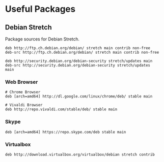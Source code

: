# Useful Packages

## Debian Stretch

Package sources for Debian Stretch.

```
deb http://ftp.ch.debian.org/debian/ stretch main contrib non-free
deb-src http://ftp.ch.debian.org/debian/ stretch main contrib non-free

deb http://security.debian.org/debian-security stretch/updates main
deb-src http://security.debian.org/debian-security stretch/updates main
```

### Web Browser
```
# Chrome Browser
deb [arch=amd64] http://dl.google.com/linux/chrome/deb/ stable main

# Vivaldi Browser
deb http://repo.vivaldi.com/stable/deb/ stable main

```

### Skype
```
deb [arch=amd64] https://repo.skype.com/deb stable main
```

### Virtualbox
```
deb http://download.virtualbox.org/virtualbox/debian stretch contrib
```
